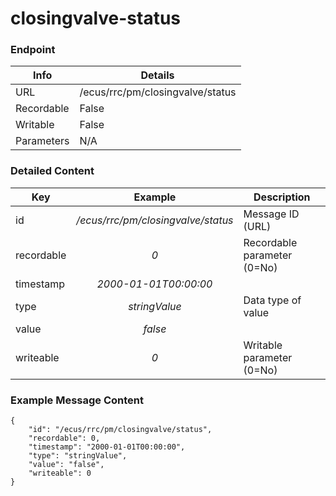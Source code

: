 # closingvalve-status



### Endpoint

| Info  | Details |
| ------------- | ------------- |
| URL   | /ecus/rrc/pm/closingvalve/status   |
| Recordable   | False   |
| Writable   | False   |
| Parameters  | N/A |

### Detailed Content

|  Key  | Example | Description |
| ------------- | :------: | ------------------------------ |
|  id | _/ecus/rrc/pm/closingvalve/status_ | Message ID (URL) |
|  recordable | _0_ | Recordable parameter (0=No) |
|  timestamp | _2000-01-01T00:00:00_ |  |
|  type | _stringValue_ | Data type of value |
|  value | _false_ |  |
|  writeable | _0_ | Writable parameter (0=No) |



### Example Message Content
```
{
    "id": "/ecus/rrc/pm/closingvalve/status",
    "recordable": 0,
    "timestamp": "2000-01-01T00:00:00",
    "type": "stringValue",
    "value": "false",
    "writeable": 0
}
```
